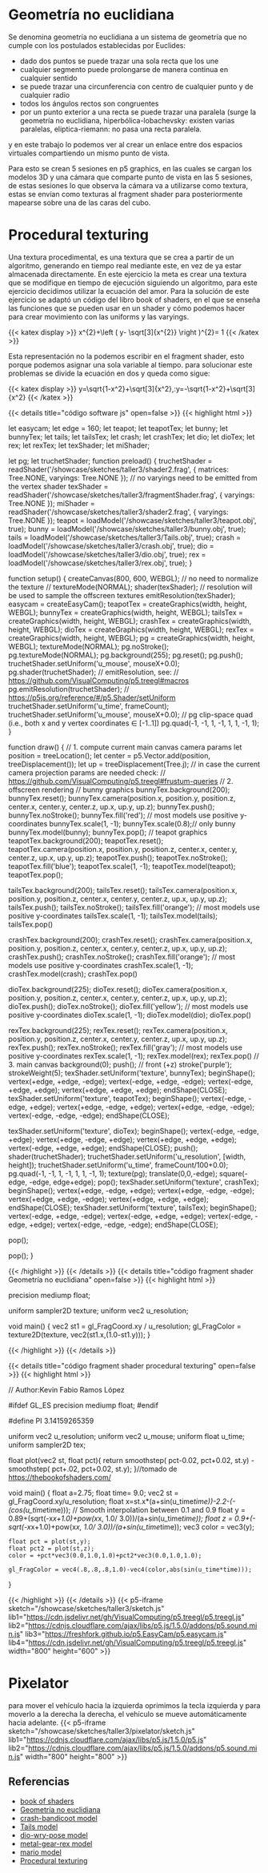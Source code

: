 # Geometría no euclidiana
 
Se denomina geometría no euclidiana a un sistema de geometría que no cumple con los postulados establecidas por Euclides:
- dado dos puntos se puede trazar una sola recta que los une
- cualquier segmento puede prolongarse de manera continua en cualquier sentido
- se puede trazar una circunferencia con centro de cualquier punto  y de cualquier radio
- todos los ángulos rectos son congruentes
- por un punto exterior a una recta se puede trazar una paralela (surge la geometría no euclidiana, hiperbólica-lobachevsky: existen varias paralelas, eliptica-riemann: no pasa una recta paralela. 
 
y en este trabajo lo podemos ver al crear un enlace entre dos espacios virtuales compartiendo un mismo punto de vista.
 
Para esto se crean 5 sesiones en p5 graphics, en las cuales se cargan los modelos 3D y una cámara que comparte punto de vista en las 5 sesiones, de estas sesiones lo que observa la cámara va a utilizarse como textura, estas se envían como texturas al fragment shader para posteriormente mapearse sobre una de las caras del cubo. 

# Procedural texturing
 
Una textura procedimental, es una textura que se crea a partir de un algoritmo, generando en tiempo real mediante este, en vez de ya estar almacenada directamente.
En este ejercicio la meta es crear una textura que se modifique en tiempo de ejecución siguiendo un algoritmo, para este ejercicio decidimos utilizar la ecuación del amor.
Para la solución de este ejercicio se adaptó un código del libro book of shaders, en el que se enseña las funciones que se pueden usar en un shader y cómo podemos hacer para crear movimiento con las uniforms y las varyings.



{{< katex display >}}
x^{2}+\left ( y-  \sqrt[3]{x^{2}} \right )^{2}= 1
{{< /katex >}}

Esta representación no la podemos escribir en el fragment shader, esto porque podemos asignar una sola variable al tiempo. para solucionar este problemas se divide la ecuación en dos y queda como sigue:


{{< katex display >}}
y=\sqrt{1-x^2}+\sqrt[3]{x^2},\:y=-\sqrt{1-x^2}+\sqrt[3]{x^2} 
{{< /katex >}}



{{< details title="código software js" open=false >}}
{{< highlight html >}}


let easycam;
let edge = 160;
let teapot;
let teapotTex;
let bunny;
let bunnyTex;
let tails;
let tailsTex;
let crash;
let crashTex;
let dio;
let dioTex;
let rex;
let rexTex;
let texShader;
let miShader;

let pg;
let truchetShader;
function preload() {
  truchetShader = readShader('/showcase/sketches/taller3/shader2.frag',
                             { matrices: Tree.NONE, varyings: Tree.NONE });
  // no varyings need to be emitted from the vertex shader
  texShader = readShader('/showcase/sketches/taller3/fragmentShader.frag',
                         { varyings: Tree.NONE });
  miShader = readShader('/showcase/sketches/taller3/shader2.frag',
                         { varyings: Tree.NONE });
  teapot = loadModel('/showcase/sketches/taller3/teapot.obj', true);
  bunny = loadModel('/showcase/sketches/taller3/bunny.obj', true);
  tails = loadModel('/showcase/sketches/taller3/Tails.obj', true);
  crash = loadModel('/showcase/sketches/taller3/crash.obj', true);
  dio = loadModel('/showcase/sketches/taller3/dio.obj', true);
  rex = loadModel('/showcase/sketches/taller3/rex.obj', true);
}

function setup() {
  createCanvas(800, 600, WEBGL);
  // no need to normalize the texture
  // textureMode(NORMAL);
  shader(texShader);
  // resolution will be used to sample the offscreen textures
  emitResolution(texShader);
  easycam = createEasyCam();
  teapotTex = createGraphics(width, height, WEBGL);
  bunnyTex = createGraphics(width, height, WEBGL);
  tailsTex = createGraphics(width, height, WEBGL);
  crashTex = createGraphics(width, height, WEBGL);
  dioTex = createGraphics(width, height, WEBGL);
  rexTex = createGraphics(width, height, WEBGL);
  pg = createGraphics(width, height, WEBGL);
  textureMode(NORMAL);
  pg.noStroke();
  pg.textureMode(NORMAL);
  pg.background(255);
  pg.reset();
  pg.push();
  truchetShader.setUniform('u_mouse', mouseX+0.0);
  pg.shader(truchetShader);
  // emitResolution, see:
  // https://github.com/VisualComputing/p5.treegl#macros
  pg.emitResolution(truchetShader);
  // https://p5js.org/reference/#/p5.Shader/setUniform
  truchetShader.setUniform('u_time', frameCount);
  truchetShader.setUniform('u_mouse', mouseX+0.0);
  // pg clip-space quad (i.e., both x and y vertex coordinates ∈ [-1..1])
  pg.quad(-1, -1, 1, -1, 1, 1, -1, 1);
}

function draw() {
  // 1. compute current main canvas camera params
  let position = treeLocation();
  let center = p5.Vector.add(position, treeDisplacement());
  let up = treeDisplacement(Tree.j);
  // in case the current camera projection params are needed check:
  // https://github.com/VisualComputing/p5.treegl#frustum-queries
  // 2. offscreen rendering
  // bunny graphics
  bunnyTex.background(200);
  bunnyTex.reset();
  bunnyTex.camera(position.x, position.y, position.z,
                  center.x, center.y, center.z,
                  up.x, up.y, up.z);
  bunnyTex.push();
  bunnyTex.noStroke();
  bunnyTex.fill('red');
  // most models use positive y-coordinates
  bunnyTex.scale(1, -1);
  bunnyTex.scale(0.8);// only bunny
  bunnyTex.model(bunny);
  bunnyTex.pop();
  // teapot graphics
  teapotTex.background(200);
  teapotTex.reset();
  teapotTex.camera(position.x, position.y, position.z,
                   center.x, center.y, center.z,
                   up.x, up.y, up.z);
  teapotTex.push();
  teapotTex.noStroke();
  teapotTex.fill('blue');
  teapotTex.scale(1, -1);
  teapotTex.model(teapot);
  teapotTex.pop();
  
  tailsTex.background(200);
  tailsTex.reset();
  tailsTex.camera(position.x, position.y, position.z,
                  center.x, center.y, center.z,
                  up.x, up.y, up.z);
  tailsTex.push();
  tailsTex.noStroke();
  tailsTex.fill('orange');
  // most models use positive y-coordinates
  tailsTex.scale(1, -1);
  tailsTex.model(tails);
  tailsTex.pop()
  
  crashTex.background(200);
  crashTex.reset();
  crashTex.camera(position.x, position.y, position.z,
                  center.x, center.y, center.z,
                  up.x, up.y, up.z);
  crashTex.push();
  crashTex.noStroke();
  crashTex.fill('orange');
  // most models use positive y-coordinates
  crashTex.scale(1, -1);
  crashTex.model(crash);
  crashTex.pop()
  
  dioTex.background(225);
  dioTex.reset();
  dioTex.camera(position.x, position.y, position.z,
                  center.x, center.y, center.z,
                  up.x, up.y, up.z);
  dioTex.push();
  dioTex.noStroke();
  dioTex.fill('yellow');
  // most models use positive y-coordinates
  dioTex.scale(1, -1);
  dioTex.model(dio);
  dioTex.pop()
  
  rexTex.background(225);
  rexTex.reset();
  rexTex.camera(position.x, position.y, position.z,
                  center.x, center.y, center.z,
                  up.x, up.y, up.z);
  rexTex.push();
  rexTex.noStroke();
  rexTex.fill('gray');
  // most models use positive y-coordinates
  rexTex.scale(1, -1);
  rexTex.model(rex);
  rexTex.pop()
  // 3. main canvas
  background(0);
  push();
  // front (+z)
  stroke('purple');
  strokeWeight(5);
  texShader.setUniform('texture', bunnyTex);
  beginShape();
  vertex(+edge, +edge, -edge);
  vertex(-edge, +edge, -edge);
  vertex(-edge, +edge, +edge);
  vertex(+edge, +edge, +edge);
  endShape(CLOSE);
  texShader.setUniform('texture', teapotTex);
  beginShape();
  vertex(-edge, -edge, +edge);
  vertex(+edge, -edge, +edge);
  vertex(+edge, -edge, -edge);
  vertex(-edge, -edge, -edge);
  endShape(CLOSE);
  
  texShader.setUniform('texture', dioTex);
  beginShape();
  vertex(-edge, -edge, +edge);
  vertex(+edge, -edge, +edge);
  vertex(+edge, +edge, +edge);
  vertex(-edge, +edge, +edge);
  endShape(CLOSE);
  push();
  shader(truchetShader);
  truchetShader.setUniform('u_resolution', [width, height]);
  truchetShader.setUniform('u_time', frameCount/100+0.0);
  pg.quad(-1, -1, 1, -1, 1, 1, -1, 1);
  texture(pg);
  translate(0,0,-edge);
  square(-edge, -edge, edge+edge);
  pop();
  texShader.setUniform('texture', crashTex);
  beginShape();
  vertex(+edge, -edge, +edge);
  vertex(+edge, -edge, -edge);
  vertex(+edge, +edge, -edge);
  vertex(+edge, +edge, +edge);
  endShape(CLOSE);
  texShader.setUniform('texture', tailsTex);
  beginShape();
  vertex(-edge, +edge, -edge);
  vertex(-edge, +edge, +edge);
  vertex(-edge, -edge, +edge);
  vertex(-edge, -edge, -edge);
  endShape(CLOSE);

  pop();
  
  pop();
}











{{< /highlight >}}
{{< /details >}}
{{< details title="código fragment shader Geometría no euclidiana" open=false >}}
{{< highlight html >}}




precision mediump float;

uniform sampler2D texture;
uniform vec2 u_resolution;

void main() {
  vec2 st1 = gl_FragCoord.xy / u_resolution;
  gl_FragColor = texture2D(texture, vec2(st1.x,(1.0-st1.y)));
}






{{< /highlight >}}
{{< /details >}}

{{< details title="código fragment shader procedural texturing" open=false >}}
{{< highlight html >}}




// Author:Kevin Fabio Ramos López

#ifdef GL_ES
precision mediump float;
#endif

#define PI 3.14159265359

uniform vec2 u_resolution;
uniform vec2 u_mouse;
uniform float u_time;
uniform sampler2D tex;

float plot(vec2 st, float pct){
  return  smoothstep( pct-0.02, pct+0.02, st.y) -
          smoothstep( pct+.02, pct+0.02, st.y);
}//tomado de https://thebookofshaders.com/

void main() {
  float a=2.75;
  float time= 9.0;
    vec2 st = gl_FragCoord.xy/u_resolution;
    float x=st.x*(a+sin(u_time*time))-2.2-(-(cos(u_time*time)));
    // Smooth interpolation between 0.1 and 0.9
    float y = 0.89+(sqrt(-x*x+1.0)+pow(x*x, 1.0/ 3.0))/(a+sin(u_time*time));
	float z = 0.9+(-sqrt(-x*x+1.0)+pow(x*x, 1.0/ 3.0))/(a+sin(u_time*time));
    vec3 color = vec3(y);

    float pct = plot(st,y);
    float pct2 = plot(st,z);
    color = +pct*vec3(0.0,1.0,1.0)+pct2*vec3(0.0,1.0,1.0);

    gl_FragColor = vec4(.8,.8,.8,1.0)-vec4(color,abs(sin(u_time*time)));
}








{{< /highlight >}}
{{< /details >}}
{{< p5-iframe sketch="/showcase/sketches/taller3/sketch.js" lib1="https://cdn.jsdelivr.net/gh/VisualComputing/p5.treegl/p5.treegl.js" lib2="https://cdnjs.cloudflare.com/ajax/libs/p5.js/1.5.0/addons/p5.sound.min.js" lib3="https://freshfork.github.io/p5.EasyCam/p5.easycam.js" lib4="https://cdn.jsdelivr.net/gh/VisualComputing/p5.treegl/p5.treegl.js"  width="800" height="600" >}}


# Pixelator
para mover el vehículo hacia la izquierda oprimimos la tecla izquierda y para moverlo a la derecha la derecha, el vehículo se mueve automáticamente hacia adelante.
{{< p5-iframe sketch="/showcase/sketches/taller3/pixelator/sketch.js" lib1="https://cdnjs.cloudflare.com/ajax/libs/p5.js/1.5.0/p5.js" lib2="https://cdnjs.cloudflare.com/ajax/libs/p5.js/1.5.0/addons/p5.sound.min.js" width="800" height="800" >}}
## **Referencias** 
- [book of shaders](https://thebookofshaders.com/)
- [Geometría no euclidiana](https://es.wikipedia.org/wiki/Geometr%C3%ADa_no_euclidiana)
- [crash-bandicoot model](https://sketchfab.com/3d-models/crash-bandicoot-442556bf988345afbbdc1f398c169a30#download)
- [Tails model]( https://sketchfab.com/3d-models/tails-obj-free-3d-model-7a79162d7da14bf49fc194f8cc9322f8)
- [dio-wry-pose model](https://sketchfab.com/3d-models/dio-wry-pose-5dab629697204550af955b9994507923)
- [metal-gear-rex model](https://sketchfab.com/3d-models/metal-gear-rex-7078266ac0e7463db9093e0bbf9c59b1#download)
- [mario model](https://sketchfab.com/3d-models/super-mario-64-rigged-and-fixed-textures-c4016c4356e94a3cac7e54f5c7e5eb61)
- [Procedural texturing](https://visualcomputing.github.io/docs/shaders/procedural_texturing/)
